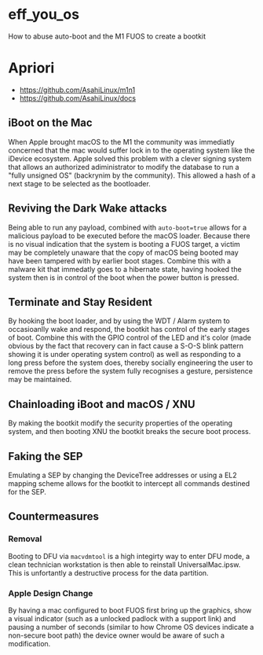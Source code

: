 # eff_you_os
How to abuse auto-boot and the M1 FUOS to create a bootkit

# Apriori

* https://github.com/AsahiLinux/m1n1
* https://github.com/AsahiLinux/docs

## iBoot on the Mac

When Apple brought macOS to the M1 the community was immediatly concerned that the mac would suffer lock in to the operating system like the iDevice ecosystem.  Apple solved this problem with a clever signing system that allows an authorized adiministrator to modify the database to run a "fully unsigned OS" (backrynim by the community).  This allowed a hash of a next stage to be selected as the bootloader.

## Reviving the Dark Wake attacks

Being able to run any payload, combined with `auto-boot=true` allows for a malicious payload to be executed before the macOS loader.  Because there is no visual indication that the system is booting a FUOS target, a victim may be completely unaware that the copy of macOS being booted may have been tampered with by earlier boot stages.  Combine this with a malware kit that immedatly goes to a hibernate state, having hooked the system then is in control of the boot when the power button is pressed.

## Terminate and Stay Resident

By hooking the boot loader, and by using the WDT / Alarm system to occasioanlly wake and respond, the bootkit has control of the early stages of boot.  Combine this with the GPIO control of the LED and it's color (made obvious by the fact that recovery can in fact cause a S-O-S blink pattern showing it is under operating system control) as well as responding to a long press before the system does, thereby socially engineering the user to remove the press before the system fully recognises a gesture, persistence may be maintained.

## Chainloading iBoot and macOS / XNU

By making the bootkit modify the security properties of the operating system, and then booting XNU the bootkit breaks the secure boot process.

## Faking the SEP

Emulating a SEP by changing the DeviceTree addresses or using a EL2 mapping scheme allows for the bootkit to intercept all commands destined for the SEP.

## Countermeasures

### Removal

Booting to DFU via `macvdmtool` is a high integirty way to enter DFU mode, a clean technician workstation is then able to reinstall UniversalMac.ipsw.  This is unfortantly a destructive process for the data partition.

### Apple Design Change

By having a mac configured to boot FUOS first bring up the graphics, show a visual indicator (such as a unlocked padlock with a support link) and pausing a number of seconds (similar to how Chrome OS devices indicate a non-secure boot path) the device owner would be aware of such a modification.

